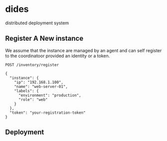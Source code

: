 # dides

distributed deployment system


## Register A New instance

We assume that the instance are managed by an agent and can self register to the coordinatoor provided an identity or a token.

```
POST /inventory/register

{
  "instance": {
    "ip": "192.168.1.100",
    "name": "web-server-01",
    "labels": {
      "environment": "production",
      "role": "web"
    }
  },
  "token": "your-registration-token"
}
```

## Deployment

```

```